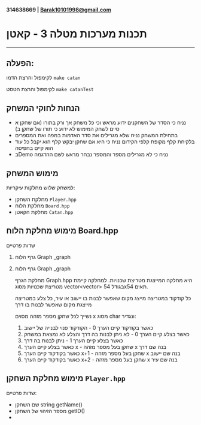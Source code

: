 #### 314638669 | Barak10101998@gmail.com
# תכנות מערכות מטלה 3 - קאטן
___
הפעלה:
---
לקימפול והרצת הדמו `make catan`

לקימפול והרצת הטסט `make catanTest`

הנחות לחוקי המשחק
---
- נניח כי הסדר של השחקנים ידוע מראש וכי כל משחק אך ורק בתורו (אם שחקן א סיים לשחק המימוש לא ידוע כי תורו של שחקן ב)
- בתחילת המשחק נניח שלא מגרילים את סדר האדמות במפה ואת המספרים
- בלקיחת קלף מקופת קלפי הקידום נניח כי היא אם שחקן יבקש קלף הוא יקבל כל עוד הוא קיים בחפיסה
- בDemo נניח כי לא מגרילים מספר והמספר נבחר מראש לשם ההדגמה

מימוש המשחק
---

למשחק שלוש מחלקות עיקריות:
- מחלקת השחקן `Player.hpp`
- מחלקת הלוח `Board.hpp`
- מחלקת הקאטן `Catan.hpp`

מימוש מחלקת הלוח Board.hpp
-
שדות פרטיים
1. גרף הלוח Graph _graph
1. גרף הלוח Graph _graph

    מחלקת הגרף Graph.hpp היא מחלקה המייצגת מטריצת שכנויות. למחלקה קיימת מטריצת שכנויות מסוג vector<vector<char>>  בגודל 54x54 תאים.
    
    כל קודקוד במטריצה מייצג מקום שאפשר לבנות בו יישוב או עיר, כל צלע במטריצה מייצגת מקום שאפשר לבנות בו דרך
    
    נשייך לכל שחקן מספר מזהה מסוים x מסוג char ונגדיר:
   1. כאשר בקודקוד קיים הערך 0 - הקודקוד פנוי לבנייה של יישוב
   2. כאשר בצלע קיים הערך 0 - לא ניתן לבנות בה דרך והצלע לא נמצאת במשחק
   3. כאשר בצלע קיים הערך 1 - ניתן לבנות בה דרך
   4. כאשר בצלע קיים הערך x - שחקן בעל מספר מזהה x בנה שם דרך
   5. כאשר בקודקוד קיים הערך x+1 - שחקן בעל מספר מזהה x בנה שם יישוב
   6. כאשר בקודקוד קיים הערך x+2 - שחקן בעל מספר מזהה x בנה שם עיר



מימוש מחלקת השחקן `Player.hpp`
---
שדות פרטיים:
- שם השחקן string getName()
- מספר הזיהוי של השחקן getID()
- 